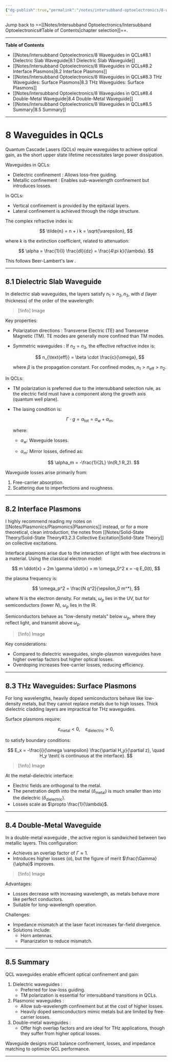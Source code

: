 ```yaml
---
{"dg-publish":true,"permalink":"/notes/intersubband-optoelectronics/8-waveguides-in-qc-ls/","hide":"true","updated":"2025-02-07T10:57:49.233+01:00"}
---
```


Jump back to ==[[Notes/Intersubband Optoelectronics/Intersubband Optoelectronics#Table of Contents\|chapter selection]]==.

---
**Table of Contents**

- [[Notes/Intersubband Optoelectronics/8 Waveguides in QCLs#8.1 Dielectric Slab Waveguide\|8.1 Dielectric Slab Waveguide]]
- [[Notes/Intersubband Optoelectronics/8 Waveguides in QCLs#8.2 Interface Plasmons\|8.2 Interface Plasmons]]
- [[Notes/Intersubband Optoelectronics/8 Waveguides in QCLs#8.3 THz Waveguides: Surface Plasmons\|8.3 THz Waveguides: Surface Plasmons]]
- [[Notes/Intersubband Optoelectronics/8 Waveguides in QCLs#8.4 Double-Metal Waveguide\|8.4 Double-Metal Waveguide]]
- [[Notes/Intersubband Optoelectronics/8 Waveguides in QCLs#8.5 Summary\|8.5 Summary]]

---
# 8 Waveguides in QCLs

Quantum Cascade Lasers (QCLs) require waveguides to achieve optical gain, as the short upper state lifetime necessitates large power dissipation. 

Waveguides in QCLs:
- Dielectric confinement : Allows loss-free guiding.
- Metallic confinement : Enables sub-wavelength confinement but introduces losses.

In QCLs:
- Vertical confinement is provided by the epitaxial layers.
- Lateral confinement is achieved through the ridge structure.

The complex refractive index is:

$$
\tilde{n} = n + i k = \sqrt{\varepsilon},
$$

where $k$ is the extinction coefficient, related to attenuation:

$$
\alpha = \frac{1}{I} \frac{dI}{dz} = \frac{4\pi k}{\lambda}.
$$

This follows Beer-Lambert's law .

---
## 8.1 Dielectric Slab Waveguide

In dielectric slab waveguides, the layers satisfy $n_1 > n_2, n_3$, with $d$ (layer thickness) of the order of the wavelength:

>[!info] Image

Key properties:
- Polarization directions : Transverse Electric (TE) and Transverse Magnetic (TM). TE modes are generally more confined than TM modes.
- Symmetric waveguides : If $n_2 = n_3$, the effective refractive index is:

  $$
  n_{\text{eff}} = \beta \cdot \frac{c}{\omega},
  $$

  where $\beta$ is the propagation constant. For confined modes, $n_1 > n_{\text{eff}} > n_2$.

In QCLs:
- TM polarization is preferred due to the intersubband selection rule, as the electric field must have a component along the growth axis (quantum well plane).
- The lasing condition is:

  $$
  \Gamma \cdot g = \alpha_{\text{tot}} = \alpha_w + \alpha_m,
  $$

  where:
  - $\alpha_w$: Waveguide losses.
  - $\alpha_m$: Mirror losses, defined as:

    $$
    \alpha_m = -\frac{1}{2L} \ln(R_1 R_2).
    $$

Waveguide losses arise primarily from:
1. Free-carrier absorption.
2. Scattering due to imperfections and roughness.

---
## 8.2 Interface Plasmons

I highly recommend reading my notes on [[Notes/Plasmonics/Plasmonics\|Plasmonics]] instead, or for a more theoretical, clean introduction, the notes from [[Notes/Solid-State Theory/Solid-State Theory#3.2.3 Collective Excitation\|Solid-State Theory]] on collective excitations.

Interface plasmons arise due to the interaction of light with free electrons in a material. Using the classical electron model:

$$
m \ddot{x} + 2m \gamma \dot{x} + m \omega_0^2 x = -q E_0(t),
$$

the plasma frequency is:

$$
\omega_p^2 = \frac{N q^2}{\epsilon_0 m^*},
$$

where $N$ is the electron density. For metals, $\omega_p$ lies in the UV, but for semiconductors (lower $N$), $\omega_p$ lies in the IR.

Semiconductors behave as "low-density metals" below $\omega_p$, where they reflect light, and transmit above $\omega_p$.

>[!info] Image

Key considerations:
- Compared to dielectric waveguides, single-plasmon waveguides have higher overlap factors but higher optical losses.
- Overdoping increases free-carrier losses, reducing efficiency.

---
## 8.3 THz Waveguides: Surface Plasmons

For long wavelengths, heavily doped semiconductors behave like low-density metals, but they cannot replace metals due to high losses. Thick dielectric cladding layers are impractical for THz waveguides.

Surface plasmons require:

$$
\varepsilon_{\text{metal}} < 0, \quad \varepsilon_{\text{dielectric}} > 0,
$$

to satisfy boundary conditions:

$$
E_x = -\frac{i}{\omega \varepsilon} \frac{\partial H_y}{\partial z}, \quad H_y \text{ is continuous at the interface}.
$$

>[!info] Image

At the metal-dielectric interface:
- Electric fields are orthogonal to the metal.
- The penetration depth into the metal ($\delta_{\text{metal}}$) is much smaller than into the dielectric ($\delta_{\text{dielectric}}$).
- Losses scale as $\propto \frac{1}{\lambda}$.

---
## 8.4 Double-Metal Waveguide

In a double-metal waveguide , the active region is sandwiched between two metallic layers. This configuration:
- Achieves an overlap factor of $\Gamma \approx 1$.
- Introduces higher losses ($\alpha$), but the figure of merit $\frac{\Gamma}{\alpha}$ improves.

>[!info] Image

Advantages:
- Losses decrease with increasing wavelength, as metals behave more like perfect conductors.
- Suitable for long-wavelength operation.

Challenges:
- Impedance mismatch at the laser facet increases far-field divergence.
- Solutions include:
  - Horn antennas.
  - Planarization to reduce mismatch.

---
## 8.5 Summary

QCL waveguides enable efficient optical confinement and gain:
1. Dielectric waveguides :
   - Preferred for low-loss guiding.
   - TM polarization is essential for intersubband transitions in QCLs.
2. Plasmonic waveguides :
   - Allow sub-wavelength confinement but at the cost of higher losses.
   - Heavily doped semiconductors mimic metals but are limited by free-carrier losses.
3. Double-metal waveguides :
   - Offer high overlap factors and are ideal for THz applications, though they suffer from higher optical losses.

Waveguide designs must balance confinement, losses, and impedance matching to optimize QCL performance.

---